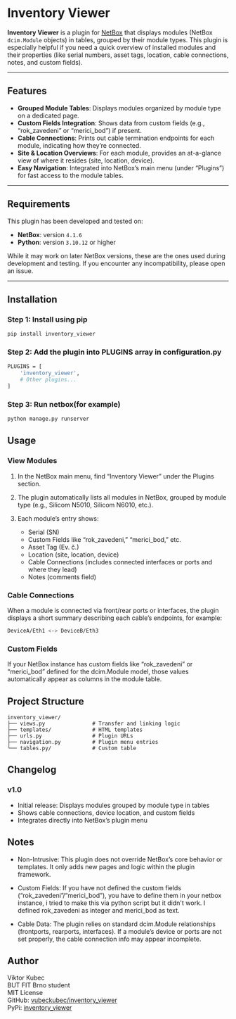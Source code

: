 # Inventory Viewer

**Inventory Viewer** is a plugin for [NetBox](https://github.com/netbox-community/netbox) that displays modules (NetBox `dcim.Module` objects) in tables, grouped by their module types. This plugin is especially helpful if you need a quick overview of installed modules and their properties (like serial numbers, asset tags, location, cable connections, notes, and custom fields).

---

## Features

- **Grouped Module Tables**: Displays modules organized by module type on a dedicated page.
- **Custom Fields Integration**: Shows data from custom fields (e.g., “rok_zavedeni” or “merici_bod”) if present.
- **Cable Connections**: Prints out cable termination endpoints for each module, indicating how they’re connected.
- **Site & Location Overviews**: For each module, provides an at-a-glance view of where it resides (site, location, device).
- **Easy Navigation**: Integrated into NetBox’s main menu (under “Plugins”) for fast access to the module tables.

---

## Requirements

This plugin has been developed and tested on:

- **NetBox**: version `4.1.6`
- **Python**: version `3.10.12` or higher

While it may work on later NetBox versions, these are the ones used during development and testing. If you encounter any incompatibility, please open an issue.

---

## Installation

### Step 1: Install using pip

```bash
pip install inventory_viewer
```
### Step 2: Add the plugin into PLUGINS array in configuration.py
```bash
PLUGINS = [
    'inventory_viewer',
    # Other plugins...
]
```
### Step 3: Run netbox(for example)
```bash
python manage.py runserver
```

## Usage
### View Modules
1. In the NetBox main menu, find “Inventory Viewer” under the Plugins section.

2. The plugin automatically lists all modules in NetBox, grouped by module type (e.g., Silicom N5010, Silicom N6010, etc.).

3. Each module’s entry shows:
    - Serial (SN)
    - Custom Fields like “rok_zavedeni,” “merici_bod,” etc.
    - Asset Tag (Ev. č.)        
    - Location (site, location, device)
    - Cable Connections (includes connected interfaces or ports and where they lead)
    - Notes (comments field)

### Cable Connections
When a module is connected via front/rear ports or interfaces, the plugin displays a short summary describing each cable’s endpoints, for example:
```bash
DeviceA/Eth1 <-> DeviceB/Eth3
```
### Custom Fields
If your NetBox instance has custom fields like “rok_zavedeni” or “merici_bod” defined for the dcim.Module model, those values automatically appear as columns in the module table.

## Project Structure
```
inventory_viewer/
├── views.py               # Transfer and linking logic
├── templates/             # HTML templates
├── urls.py                # Plugin URLs
├── navigation.py          # Plugin menu entries
└── tables.py/             # Custom table
```

## Changelog
### v1.0
- Initial release: Displays modules grouped by module type in tables
- Shows cable connections, device location, and custom fields
- Integrates directly into NetBox’s plugin menu

## Notes
- Non-Intrusive: This plugin does not override NetBox’s core behavior or templates. It only adds new pages and logic within the plugin framework.

- Custom Fields: If you have not defined the custom fields (“rok_zavedeni”/“merici_bod”), you have to define them in your netbox instance, i tried to make this via python script but it didn't work. I defined rok_zavedeni as integer and merici_bod as text.

- Cable Data: The plugin relies on standard dcim.Module relationships (frontports, rearports, interfaces). If a module’s device or ports are not set properly, the cable connection info may appear incomplete.

## Author
Viktor Kubec  
BUT FIT Brno student  
MIT License  
GitHub: [vubeckubec/inventory_viewer](https://github.com/vubeckubec/inventory_viewer)  
PyPi: [inventory_viewer](https://pypi.org/project/inventory-viewer/1.0/) 
